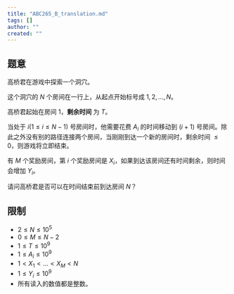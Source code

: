 ```yaml
---
title: "ABC265_B_translation.md"
tags: []
author: ""
created: ""
---
```


## 题意

高桥君在游戏中探索一个洞穴。

这个洞穴的 $N$ 个房间在一行上，从起点开始标号成 $1,2,\ldots,N$。

高桥君起始在房间 $1$，**剩余时间** 为 $T$。

当处于 $i (1 \leq i \leq N-1)$ 号房间时，他需要花费 $A_i$ 的时间移动到 $(i+1)$ 号房间。除此之外没有别的路径连接两个房间，当刚刚到达一个新的房间时，剩余时间 $\le 0$，则游戏将立即结束。

有 $M$ 个奖励房间，第 $i$ 个奖励房间是 $X_i$，如果到达该房间还有时间剩余，则时间会增加 $Y_i$。

请问高桥君是否可以在时间结束前到达房间 $N$？

## 限制

- $2≤N≤10^5$
- $0 \leq M \leq N-2$
- $1 \leq T \leq 10^9$
- $1 \leq A_i \leq 10^9$
- $1 < X_1 < \ldots < X_M < N$
- $1 \leq Y_i \leq 10^9$
- 所有读入的数值都是整数。

